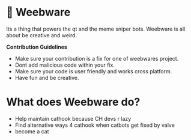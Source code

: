 # 👋 Weebware
Its a thing that powers the qt and the meme sniper bots. Weebware is all about be creative and weird.

**Contribution Guidelines**
* Make sure your contribution is a fix for one of weebwares project.
* Dont add malicious code within your fix.
* Make sure your code is user friendly and works cross platform.
* Have fun and be creative.

# What does Weebware do?
* Help maintain cathook because CH devs r lazy
* Find alternative ways 4 cathook when catbots get fixed by valve
* become a cat
